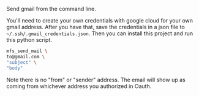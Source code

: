 Send gmail from the command line.

You'll need to create your own credentials with google cloud for your own gmail address.
After you have that, save the credentials in a json file to `~/.ssh/.gmail_credentials.json`.
Then you can install this project and run this python script.

```bash
mfs_send_mail \
to@gmail.com \
"subject" \
"body" 
```

Note there is no "from" or "sender" address.
The email will show up as coming from whichever address you authorized in Oauth.
